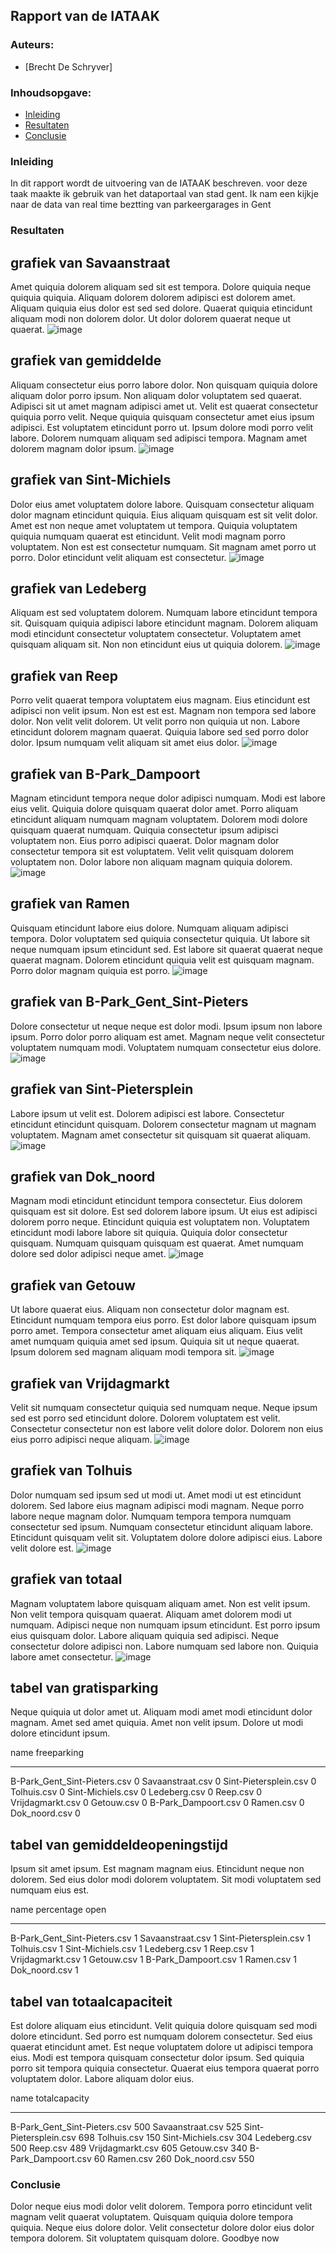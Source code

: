 ## Rapport van de IATAAK
### Auteurs:
 - [Brecht De Schryver]
### Inhoudsopgave:
 - [Inleiding](#inleiding)
 - [Resultaten](#resultaten)
 - [Conclusie](#conclusie)
### Inleiding
In dit rapport wordt de uitvoering van de IATAAK beschreven. voor deze taak maakte ik gebruik van het dataportaal van stad gent. Ik nam een kijkje naar de data van real time beztting van parkeergarages in Gent
### Resultaten
## grafiek van Savaanstraat
Amet quiquia dolorem aliquam sed sit est tempora. Dolore quiquia neque quiquia quiquia. Aliquam dolorem dolorem adipisci est dolorem amet. Aliquam quiquia eius dolor est sed sed dolore. Quaerat quiquia etincidunt aliquam modi non dolorem dolor. Ut dolor dolorem quaerat neque ut quaerat.
![image](./csvimage/Savaanstraat.csv.png)
## grafiek van gemiddelde
Aliquam consectetur eius porro labore dolor. Non quisquam quiquia dolore aliquam dolor porro ipsum. Non aliquam dolor voluptatem sed quaerat. Adipisci sit ut amet magnam adipisci amet ut. Velit est quaerat consectetur quiquia porro velit. Neque quiquia quisquam consectetur amet eius ipsum adipisci. Est voluptatem etincidunt porro ut. Ipsum dolore modi porro velit labore. Dolorem numquam aliquam sed adipisci tempora. Magnam amet dolorem magnam dolor ipsum.
![image](./csvimage/gemiddelde.csv.png)
## grafiek van Sint-Michiels
Dolor eius amet voluptatem dolore labore. Quisquam consectetur aliquam dolor magnam etincidunt quiquia. Eius aliquam quisquam est sit velit dolor. Amet est non neque amet voluptatem ut tempora. Quiquia voluptatem quiquia numquam quaerat est etincidunt. Velit modi magnam porro voluptatem. Non est est consectetur numquam. Sit magnam amet porro ut porro. Dolor etincidunt velit aliquam est consectetur.
![image](./csvimage/Sint-Michiels.csv.png)
## grafiek van Ledeberg
Aliquam est sed voluptatem dolorem. Numquam labore etincidunt tempora sit. Quisquam quiquia adipisci labore etincidunt magnam. Dolorem aliquam modi etincidunt consectetur voluptatem consectetur. Voluptatem amet quisquam aliquam sit. Non non etincidunt eius ut quiquia dolorem.
![image](./csvimage/Ledeberg.csv.png)
## grafiek van Reep
Porro velit quaerat tempora voluptatem eius magnam. Eius etincidunt est adipisci non velit ipsum. Non est est est. Magnam non tempora sed labore dolor. Non velit velit dolorem. Ut velit porro non quiquia ut non. Labore etincidunt dolorem magnam quaerat. Quiquia labore sed sed porro dolor dolor. Ipsum numquam velit aliquam sit amet eius dolor.
![image](./csvimage/Reep.csv.png)
## grafiek van B-Park_Dampoort
Magnam etincidunt tempora neque dolor adipisci numquam. Modi est labore eius velit. Quiquia dolore quisquam quaerat dolor amet. Porro aliquam etincidunt aliquam numquam magnam voluptatem. Dolorem modi dolore quisquam quaerat numquam. Quiquia consectetur ipsum adipisci voluptatem non. Eius porro adipisci quaerat. Dolor magnam dolor consectetur tempora sit est voluptatem. Velit velit quisquam dolorem voluptatem non. Dolor labore non aliquam magnam quiquia dolorem.
![image](./csvimage/B-Park_Dampoort.csv.png)
## grafiek van Ramen
Quisquam etincidunt labore eius dolore. Numquam aliquam adipisci tempora. Dolor voluptatem sed quiquia consectetur quiquia. Ut labore sit neque numquam ipsum etincidunt sed. Est labore sit quaerat quaerat neque quaerat magnam. Dolorem etincidunt quiquia velit est quisquam magnam. Porro dolor magnam quiquia est porro.
![image](./csvimage/Ramen.csv.png)
## grafiek van B-Park_Gent_Sint-Pieters
Dolore consectetur ut neque neque est dolor modi. Ipsum ipsum non labore ipsum. Porro dolor porro aliquam est amet. Magnam neque velit consectetur voluptatem numquam modi. Voluptatem numquam consectetur eius dolore.
![image](./csvimage/B-Park_Gent_Sint-Pieters.csv.png)
## grafiek van Sint-Pietersplein
Labore ipsum ut velit est. Dolorem adipisci est labore. Consectetur etincidunt etincidunt quisquam. Dolorem consectetur magnam ut magnam voluptatem. Magnam amet consectetur sit quisquam sit quaerat aliquam.
![image](./csvimage/Sint-Pietersplein.csv.png)
## grafiek van Dok_noord
Magnam modi etincidunt etincidunt tempora consectetur. Eius dolorem quisquam est sit dolore. Est sed dolorem labore ipsum. Ut eius est adipisci dolorem porro neque. Etincidunt quiquia est voluptatem non. Voluptatem etincidunt modi labore labore sit quiquia. Quiquia dolor consectetur quisquam. Numquam quisquam quisquam est quaerat. Amet numquam dolore sed dolor adipisci neque amet.
![image](./csvimage/Dok_noord.csv.png)
## grafiek van Getouw
Ut labore quaerat eius. Aliquam non consectetur dolor magnam est. Etincidunt numquam tempora eius porro. Est dolor labore quisquam ipsum porro amet. Tempora consectetur amet aliquam eius aliquam. Eius velit amet numquam quiquia amet sed ipsum. Quiquia sit ut neque quaerat. Ipsum dolorem sed magnam aliquam modi tempora sit.
![image](./csvimage/Getouw.csv.png)
## grafiek van Vrijdagmarkt
Velit sit numquam consectetur quiquia sed numquam neque. Neque ipsum sed est porro sed etincidunt dolore. Dolorem voluptatem est velit. Consectetur consectetur non est labore velit dolore dolor. Dolorem non eius eius porro adipisci neque aliquam.
![image](./csvimage/Vrijdagmarkt.csv.png)
## grafiek van Tolhuis
Dolor numquam sed ipsum sed ut modi ut. Amet modi ut est etincidunt dolorem. Sed labore eius magnam adipisci modi magnam. Neque porro labore neque magnam dolor. Numquam tempora tempora numquam consectetur sed ipsum. Numquam consectetur etincidunt aliquam labore. Etincidunt quisquam velit sit. Voluptatem dolore dolore adipisci eius. Labore velit dolore est.
![image](./csvimage/Tolhuis.csv.png)
## grafiek van totaal
Magnam voluptatem labore quisquam aliquam amet. Non est velit ipsum. Non velit tempora quisquam quaerat. Aliquam amet dolorem modi ut numquam. Adipisci neque non numquam ipsum etincidunt. Est porro ipsum eius quisquam dolor. Labore aliquam quiquia sed adipisci. Neque consectetur dolore adipisci non. Labore numquam sed labore non. Quiquia labore amet consectetur.
![image](./csvimage/totaal.png)
## tabel van gratisparking
Neque quiquia ut dolor amet ut. Aliquam modi amet modi etincidunt dolor magnam. Amet sed amet quiquia. Amet non velit ipsum. Dolore ut modi dolore etincidunt ipsum.

name                            freeparking
----------------------------  -------------
B-Park_Gent_Sint-Pieters.csv              0
Savaanstraat.csv                          0
Sint-Pietersplein.csv                     0
Tolhuis.csv                               0
Sint-Michiels.csv                         0
Ledeberg.csv                              0
Reep.csv                                  0
Vrijdagmarkt.csv                          0
Getouw.csv                                0
B-Park_Dampoort.csv                       0
Ramen.csv                                 0
Dok_noord.csv                             0
## tabel van gemiddeldeopeningstijd
Ipsum sit amet ipsum. Est magnam magnam eius. Etincidunt neque non dolorem. Sed eius dolor modi dolorem voluptatem. Sit modi voluptatem sed numquam eius est.

name                            percentage open
----------------------------  -----------------
B-Park_Gent_Sint-Pieters.csv                  1
Savaanstraat.csv                              1
Sint-Pietersplein.csv                         1
Tolhuis.csv                                   1
Sint-Michiels.csv                             1
Ledeberg.csv                                  1
Reep.csv                                      1
Vrijdagmarkt.csv                              1
Getouw.csv                                    1
B-Park_Dampoort.csv                           1
Ramen.csv                                     1
Dok_noord.csv                                 1
## tabel van totaalcapaciteit
Est dolore aliquam eius etincidunt. Velit quiquia dolore quisquam sed modi dolore etincidunt. Sed porro est numquam dolorem consectetur. Sed eius quaerat etincidunt amet. Est neque voluptatem dolore ut adipisci tempora eius. Modi est tempora quisquam consectetur dolor ipsum. Sed quiquia porro sit tempora quiquia consectetur. Quaerat eius tempora quaerat porro voluptatem dolor. Labore aliquam dolor eius.

name                            totalcapacity
----------------------------  ---------------
B-Park_Gent_Sint-Pieters.csv              500
Savaanstraat.csv                          525
Sint-Pietersplein.csv                     698
Tolhuis.csv                               150
Sint-Michiels.csv                         304
Ledeberg.csv                              500
Reep.csv                                  489
Vrijdagmarkt.csv                          605
Getouw.csv                                340
B-Park_Dampoort.csv                        60
Ramen.csv                                 260
Dok_noord.csv                             550
### Conclusie
Dolor neque eius modi dolor velit dolorem. Tempora porro etincidunt velit magnam velit quaerat voluptatem. Quisquam quiquia dolore tempora quiquia. Neque eius dolore dolor. Velit consectetur dolore dolor eius dolor tempora dolorem. Sit voluptatem quisquam dolore.
Goodbye now
